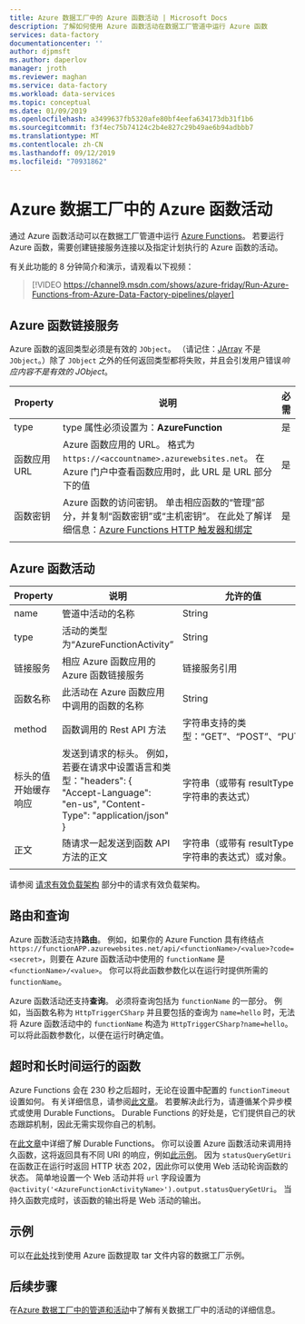 ```yaml
---
title: Azure 数据工厂中的 Azure 函数活动 | Microsoft Docs
description: 了解如何使用 Azure 函数活动在数据工厂管道中运行 Azure 函数
services: data-factory
documentationcenter: ''
author: djpmsft
ms.author: daperlov
manager: jroth
ms.reviewer: maghan
ms.service: data-factory
ms.workload: data-services
ms.topic: conceptual
ms.date: 01/09/2019
ms.openlocfilehash: a3499637fb5320afe80bf4eefa634173db31f1b6
ms.sourcegitcommit: f3f4ec75b74124c2b4e827c29b49ae6b94adbbb7
ms.translationtype: MT
ms.contentlocale: zh-CN
ms.lasthandoff: 09/12/2019
ms.locfileid: "70931862"
---
```

# <a name="azure-function-activity-in-azure-data-factory"></a>Azure 数据工厂中的 Azure 函数活动

通过 Azure 函数活动可以在数据工厂管道中运行 [Azure Functions](../azure-functions/functions-overview.md)。 若要运行 Azure 函数，需要创建链接服务连接以及指定计划执行的 Azure 函数的活动。

有关此功能的 8 分钟简介和演示，请观看以下视频：

> [!VIDEO https://channel9.msdn.com/shows/azure-friday/Run-Azure-Functions-from-Azure-Data-Factory-pipelines/player]

## <a name="azure-function-linked-service"></a>Azure 函数链接服务

Azure 函数的返回类型必须是有效的 `JObject`。 （请记住：[JArray](https://www.newtonsoft.com/json/help/html/T_Newtonsoft_Json_Linq_JArray.htm) 不是 `JObject`。）除了 `JObject` 之外的任何返回类型都将失败，并且会引发用户错误*响应内容不是有效的 JObject*。

| **Property** | **说明** | **必需** |
| --- | --- | --- |
| type   | type 属性必须设置为：**AzureFunction** | 是 |
| 函数应用 URL | Azure 函数应用的 URL。 格式为 `https://<accountname>.azurewebsites.net`。 在 Azure 门户中查看函数应用时，此 URL 是 URL 部分下的值  | 是 |
| 函数密钥 | Azure 函数的访问密钥。 单击相应函数的“管理”部分，并复制“函数密钥”或“主机密钥”。 在此处了解详细信息：[Azure Functions HTTP 触发器和绑定](../azure-functions/functions-bindings-http-webhook.md#authorization-keys) | 是 |
|   |   |   |

## <a name="azure-function-activity"></a>Azure 函数活动

| **Property**  | **说明** | **允许的值** | **必需** |
| --- | --- | --- | --- |
| name  | 管道中活动的名称  | String | 是 |
| type  | 活动的类型为“AzureFunctionActivity” | String | 是 |
| 链接服务 | 相应 Azure 函数应用的 Azure 函数链接服务  | 链接服务引用 | 是 |
| 函数名称  | 此活动在 Azure 函数应用中调用的函数的名称 | String | 是 |
| method  | 函数调用的 Rest API 方法 | 字符串支持的类型：“GET”、“POST”、“PUT”   | 是 |
| 标头的值开始缓存响应  | 发送到请求的标头。 例如，若要在请求中设置语言和类型："headers": { "Accept-Language": "en-us", "Content-Type": "application/json" } | 字符串（或带有 resultType 字符串的表达式） | 否 |
| 正文  | 随请求一起发送到函数 API 方法的正文  | 字符串（或带有 resultType 字符串的表达式）或对象。   | PUT/POST 方法所必需 |
|   |   |   | |

请参阅 [请求有效负载架构](control-flow-web-activity.md#request-payload-schema) 部分中的请求有效负载架构。

## <a name="routing-and-queries"></a>路由和查询

Azure 函数活动支持**路由**。 例如，如果你的 Azure Function 具有终结点 `https://functionAPP.azurewebsites.net/api/<functionName>/<value>?code=<secret>`，则要在 Azure 函数活动中使用的 `functionName` 是 `<functionName>/<value>`。 你可以将此函数参数化以在运行时提供所需的 `functionName`。

Azure 函数活动还支持**查询**。 必须将查询包括为 `functionName` 的一部分。 例如，当函数名称为 `HttpTriggerCSharp` 并且要包括的查询为 `name=hello` 时，无法将 Azure 函数活动中的 `functionName` 构造为 `HttpTriggerCSharp?name=hello`。 可以将此函数参数化，以便在运行时确定值。

## <a name="timeout-and-long-running-functions"></a>超时和长时间运行的函数

Azure Functions 会在 230 秒之后超时，无论在设置中配置的 `functionTimeout` 设置如何。 有关详细信息，请参阅[此文章](../azure-functions/functions-versions.md#timeout)。 若要解决此行为，请遵循某个异步模式或使用 Durable Functions。 Durable Functions 的好处是，它们提供自己的状态跟踪机制，因此无需实现你自己的机制。

在[此文章](../azure-functions/durable/durable-functions-overview.md)中详细了解 Durable Functions。 你可以设置 Azure 函数活动来调用持久函数，这将返回具有不同 URI 的响应，例如[此示例](../azure-functions/durable/durable-functions-http-features.md#http-api-url-discovery)。 因为 `statusQueryGetUri` 在函数正在运行时返回 HTTP 状态 202，因此你可以使用 Web 活动轮询函数的状态。 简单地设置一个 Web 活动并将 `url` 字段设置为 `@activity('<AzureFunctionActivityName>').output.statusQueryGetUri`。 当持久函数完成时，该函数的输出将是 Web 活动的输出。


## <a name="sample"></a>示例

可以在[此处](https://github.com/Azure/Azure-DataFactory/tree/master/SamplesV2/UntarAzureFilesWithAzureFunction)找到使用 Azure 函数提取 tar 文件内容的数据工厂示例。

## <a name="next-steps"></a>后续步骤

在[Azure 数据工厂中的管道和活动](concepts-pipelines-activities.md)中了解有关数据工厂中的活动的详细信息。
